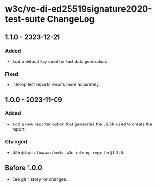 # w3c/vc-di-ed25519signature2020-test-suite ChangeLog

## 1.1.0 - 2023-12-21

### Added
- Add a default key seed for test data generation.

### Fixed
- Interop test reports results more accurately.

## 1.0.0 - 2023-11-09

### Added
- Add a new reporter option that generates the JSON used to create the report.

### Changed
- Use `@digitalbazaar/mocha-w3c-interop-reporter@1.5.0`.

## Before 1.0.0

- See git history for changes.
